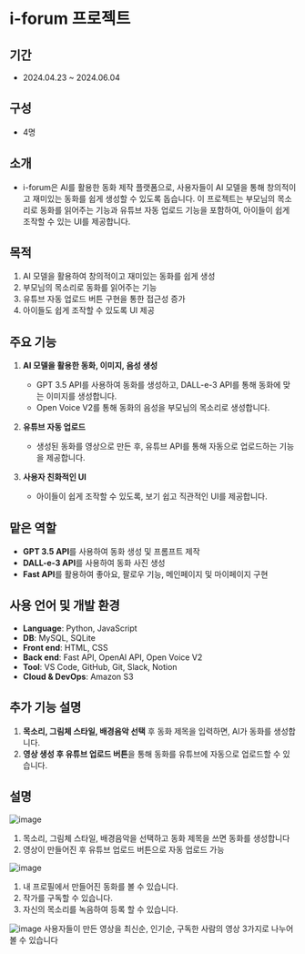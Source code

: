 # i-forum 프로젝트

## 기간
- 2024.04.23 ~ 2024.06.04

## 구성
- 4명

## 소개
- i-forum은 AI를 활용한 동화 제작 플랫폼으로, 사용자들이 AI 모델을 통해 창의적이고 재미있는 동화를 쉽게 생성할 수 있도록 돕습니다. 이 프로젝트는 부모님의 목소리로 동화를 읽어주는 기능과 유튜브 자동 업로드 기능을 포함하여, 아이들이 쉽게 조작할 수 있는 UI를 제공합니다.

## 목적
1. AI 모델을 활용하여 창의적이고 재미있는 동화를 쉽게 생성
2. 부모님의 목소리로 동화를 읽어주는 기능
3. 유튜브 자동 업로드 버튼 구현을 통한 접근성 증가
4. 아이들도 쉽게 조작할 수 있도록 UI 제공

## 주요 기능
1. **AI 모델을 활용한 동화, 이미지, 음성 생성**
   - GPT 3.5 API를 사용하여 동화를 생성하고, DALL-e-3 API를 통해 동화에 맞는 이미지를 생성합니다.
   - Open Voice V2를 통해 동화의 음성을 부모님의 목소리로 생성합니다.

2. **유튜브 자동 업로드**
   - 생성된 동화를 영상으로 만든 후, 유튜브 API를 통해 자동으로 업로드하는 기능을 제공합니다.

3. **사용자 친화적인 UI**
   - 아이들이 쉽게 조작할 수 있도록, 보기 쉽고 직관적인 UI를 제공합니다.

## 맡은 역할
- **GPT 3.5 API**를 사용하여 동화 생성 및 프롬프트 제작
- **DALL-e-3 API**를 사용하여 동화 사진 생성
- **Fast API**를 활용하여 좋아요, 팔로우 기능, 메인페이지 및 마이페이지 구현

## 사용 언어 및 개발 환경
- **Language**: Python, JavaScript
- **DB**: MySQL, SQLite
- **Front end**: HTML, CSS
- **Back end**: Fast API, OpenAI API, Open Voice V2
- **Tool**: VS Code, GitHub, Git, Slack, Notion
- **Cloud & DevOps**: Amazon S3

## 추가 기능 설명
1. **목소리, 그림체 스타일, 배경음악 선택** 후 동화 제목을 입력하면, AI가 동화를 생성합니다.
2. **영상 생성 후 유튜브 업로드 버튼**을 통해 동화를 유튜브에 자동으로 업로드할 수 있습니다.

## 설명
![image](https://github.com/user-attachments/assets/8c8c0d19-b7a7-4e29-9b6d-d0384f78bb2d)
1. 목소리, 그림체 스타일, 
배경음악을 선택하고
동화 제목을 쓰면 동화를 생성합니다
2. 영상이 만들어진 후 유튜브 업로드 버튼으로 자동 업로드 가능

![image](https://github.com/user-attachments/assets/0e5c93ab-09f8-46e4-9b0f-90d84246b5d6)
1. 내 프로필에서 
만들어진 동화를 볼 수 있습니다.
2. 작가를 구독할 수 있습니다.
3. 자신의 목소리를 녹음하여 
등록 할 수 있습니다.

![image](https://github.com/user-attachments/assets/32155d01-8fba-4a3a-aa04-8a53a323e35d)
사용자들이  만든 영상을 
최신순, 인기순, 구독한 사람의 영상
3가지로 나누어 볼 수 있습니다
